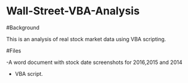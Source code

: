# Wall-Street-VBA-Analysis

#Background

This is an analysis of real stock market data using VBA scripting.

#Files

-A word document with stock date screenshots for 2016,2015 and 2014
- VBA script.
